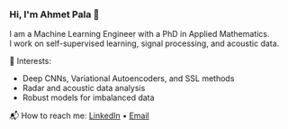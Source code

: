 ### Hi, I'm Ahmet Pala 👋

I am a Machine Learning Engineer with a PhD in Applied Mathematics.  
I work on self-supervised learning, signal processing, and acoustic data.

🧠 Interests:
- Deep CNNs, Variational Autoencoders, and SSL methods
- Radar and acoustic data analysis
- Robust models for imbalanced data

📬 How to reach me:
[LinkedIn](https://no.linkedin.com/in/ahmet-pala-13v) • [Email](mailto:ahmtpala13@gmail.com)
